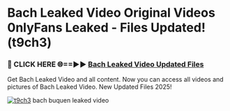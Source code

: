 # Bach Leaked Video Original Videos 0nlyFans Leaked - Files Updated! (t9ch3)

<h3>🔴 CLICK HERE 🌐==►► <a href="https://tinyurl.com/x26r9saj" rel="nofollow">Bach Leaked Video Updated Files</a></h3>

Get Bach Leaked Video and all content. Now you can access all videos and pictures of Bach Leaked Video. New Updated Files 2025!

[![t9ch3](https://i.imgur.com/LkgZPqh.gif)](https://tinyurl.com/x26r9saj)
bach buquen leaked video